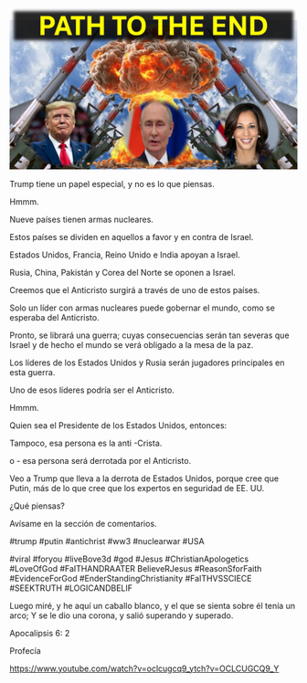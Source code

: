 ![Video cover image](../cover.jpg "cover photo")

Trump tiene un papel especial, y no es lo que piensas.

Hmmm.

Nueve países tienen armas nucleares.

Estos países se dividen en aquellos a favor y en contra de Israel.

Estados Unidos, Francia, Reino Unido e India apoyan a Israel.

Rusia, China, Pakistán y Corea del Norte se oponen a Israel.

Creemos que el Anticristo surgirá a través de uno de estos países.

Solo un líder con armas nucleares puede gobernar el mundo, como se esperaba del Anticristo.

Pronto, se librará una guerra; cuyas consecuencias serán tan severas que Israel y de hecho el mundo se verá obligado a la mesa de la paz.

Los líderes de los Estados Unidos y Rusia serán jugadores principales en esta guerra.

Uno de esos líderes podría ser el Anticristo.

Hmmm.

Quien sea el Presidente de los Estados Unidos, entonces:

Tampoco, esa persona es la anti -Crista.

o - esa persona será derrotada por el Anticristo.

Veo a Trump que lleva a la derrota de Estados Unidos, porque cree que Putin, más de lo que cree que los expertos en seguridad de EE. UU.

¿Qué piensas?

Avísame en la sección de comentarios.

#trump #putin #antichrist #ww3 #nuclearwar #USA

#viral #foryou #liveBove3d #god #Jesus #ChristianApologetics #LoveOfGod #FaITHANDRAATER BelieveRJesus #ReasonSforFaith #EvidenceForGod #EnderStandingChristianity #FaITHVSSCIECE #SEEKTRUTH #LOGICANDBELIF 

Luego miré, y he aquí un caballo blanco, y el que se sienta sobre él tenía un arco; Y se le dio una corona, y salió superando y superado.

Apocalipsis 6: 2

Profecía

https://www.youtube.com/watch?v=oclcugcq9_ytch?v=OCLCUGCQ9_Y